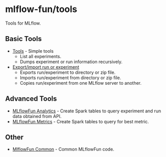 # mlflow-fun/tools

Tools for MLflow.

## Basic Tools
* [Tools](mlflow_fun/tools) - Simple tools
  * List all experiments.
  * Dumps experiment or run information recursively.
* [Export/import run or experiment](mlflow_fun/export_import)
  * Exports run/experiment to directory or zip file.
  * Imports run/experiment from directory or zip file.
  * Copies run/experiment from one MLflow server to another.

## Advanced Tools
* [MLflowFun Analytics](mlflow_fun/analytics) - Create Spark tables to query experiment and run data obtained from API.
* [MLflowFun Metrics](mlflow_fun/metrics) - Create Spark tables to query for best metric.

## Other
* [MlflowFun Common](mlflow_fun/common) - Common MLflowFun code.
